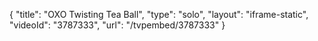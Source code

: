 {
    "title": "OXO Twisting Tea Ball",
    "type": "solo",
    "layout": "iframe-static",
    "videoId": "3787333",
    "url": "\/tvpembed\/3787333"
}